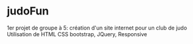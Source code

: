 # judoFun
1er projet de groupe à 5: création d'un site internet pour un club de judo
Utilisation de HTML CSS bootstrap, JQuery, Responsive

